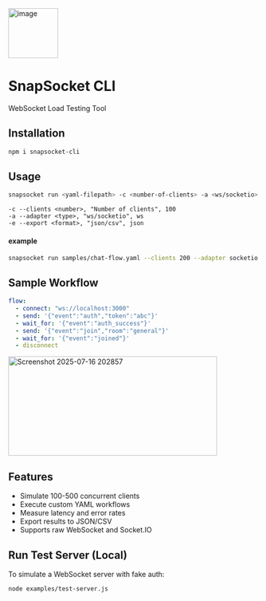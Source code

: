 
<img width="100" height="100" alt="image" src="https://github.com/user-attachments/assets/01d0e5b5-dba5-4609-bd81-8354f400b74c" /> 

# SnapSocket CLI

WebSocket Load Testing Tool

## Installation

```bash
npm i snapsocket-cli
```

## Usage

```bash
snapsocket run <yaml-filepath> -c <number-of-clients> -a <ws/socketio> -e <json/csv>
```

```
-c --clients <number>, "Number of clients", 100
-a --adapter <type>, "ws/socketio", ws
-e --export <format>, "json/csv", json
```

#### example

```bash
snapsocket run samples/chat-flow.yaml --clients 200 --adapter socketio --export csv
```

## Sample Workflow

```yaml
flow:
  - connect: "ws://localhost:3000"
  - send: '{"event":"auth","token":"abc"}'
  - wait_for: '{"event":"auth_success"}'
  - send: '{"event":"join","room":"general"}'
  - wait_for: '{"event":"joined"}'
  - disconnect
```

<img width="419" height="199" alt="Screenshot 2025-07-16 202857" src="https://github.com/user-attachments/assets/f884a704-421f-4096-930b-da42653d8366" />

## Features

- Simulate 100-500 concurrent clients
- Execute custom YAML workflows
- Measure latency and error rates
- Export results to JSON/CSV
- Supports raw WebSocket and Socket.IO

## Run Test Server (Local)

To simulate a WebSocket server with fake auth:

```bash
node examples/test-server.js
```
